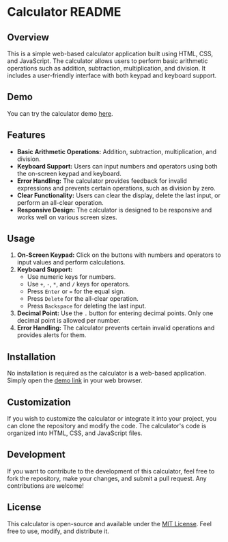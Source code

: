 # Calculator README

## Overview

This is a simple web-based calculator application built using HTML, CSS, and JavaScript. The calculator allows users to perform basic arithmetic operations such as addition, subtraction, multiplication, and division. It includes a user-friendly interface with both keypad and keyboard support.

## Demo

You can try the calculator demo [here](https://servante.github.io/calculator/).

## Features

- **Basic Arithmetic Operations:** Addition, subtraction, multiplication, and division.
- **Keyboard Support:** Users can input numbers and operators using both the on-screen keypad and keyboard.
- **Error Handling:** The calculator provides feedback for invalid expressions and prevents certain operations, such as division by zero.
- **Clear Functionality:** Users can clear the display, delete the last input, or perform an all-clear operation.
- **Responsive Design:** The calculator is designed to be responsive and works well on various screen sizes.

## Usage

1. **On-Screen Keypad:** Click on the buttons with numbers and operators to input values and perform calculations.
2. **Keyboard Support:**
   - Use numeric keys for numbers.
   - Use `+`, `-`, `*`, and `/` keys for operators.
   - Press `Enter` or `=` for the equal sign.
   - Press `Delete` for the all-clear operation.
   - Press `Backspace` for deleting the last input.
3. **Decimal Point:** Use the `.` button for entering decimal points. Only one decimal point is allowed per number.
4. **Error Handling:** The calculator prevents certain invalid operations and provides alerts for them.

## Installation

No installation is required as the calculator is a web-based application. Simply open the [demo link](https://servante.github.io/calculator/) in your web browser.

## Customization

If you wish to customize the calculator or integrate it into your project, you can clone the repository and modify the code. The calculator's code is organized into HTML, CSS, and JavaScript files.

## Development

If you want to contribute to the development of this calculator, feel free to fork the repository, make your changes, and submit a pull request. Any contributions are welcome!

## License

This calculator is open-source and available under the [MIT License](LICENSE). Feel free to use, modify, and distribute it.
